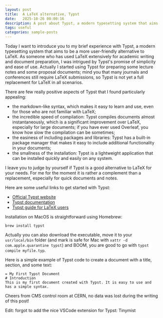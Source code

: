 ```yaml
---
layout: post
title:  A LaTeX alternative, Typst
date:   2025-10-26 00:00:16
description: A post about Typst, a modern typesetting system that aims to be a more user-friendly alternative to LaTeX.
tags: useful
categories: sample-posts
---
```


Today I want to introduce you to my brief experience with Typst, a modern typesetting system that aims to be a more user-friendly alternative to LaTeX. As someone who has used LaTeX extensively for academic writing and document preparation, I was intrigued by Typst's promise of simplicity and ease of use.
Actually I started using Typst for preparing some lecture notes and some proposal documents; mind you that many journals and conferences still require LaTeX submissions, so Typst is not yet a full replacement for LaTeX in all scenarios.

There are few really positive aspects of Typst that I found particularly appealing:
- the markdown-like syntax, which makes it easy to learn and use, even for those who are not familiar with LaTeX;
- the incredible speed of compilation: Typst compiles documents almost instantaneously, which is a significant improvement over LaTeX, especially for large documents; if you have ever used Overleaf, you know how slow the compilation can be sometimes;
- the easiness of including packages and libraries: Typst has a built-in package manager that makes it easy to include additional functionality in your documents;
- the smallness of the installation: Typst is a lightweight application that can be installed quickly and easily on any system.

I leave you to judge by yourself if Typst is a good alternative to LaTeX for your needs. For me for the moment it is rather a complement than a replacement, especially for quick documents and notes.

Here are some useful links to get started with Typst:
- [Official Typst website](https://typst.app/)
- [Typst documentation](https://typst.app/docs/)
- [Typst guide for LaTeX users](https://typst.app/docs/guides/for-latex-users/)

Installation on MacOS is straightforward using Homebrew:
```
brew install typst
```

Actually you can also download the executable, move it to your `usr/local/bin` folder (and mark is safe for Mac with `xattr -d com.apple.quarantine typst`) and BOOM, you are good to go with `typst compile myfile.typ`.

Here is a simple example of Typst code to create a document with a title, section, and some text:
```typst
= My First Typst Document
# Introduction
This is my first document created with Typst. It is easy to use and has a simple syntax.
```

Cheers from CMS control room at CERN, no data was lost during the writing of this post!

Edit: forgot to add the nice VSCode extension for Typst: Tinymist